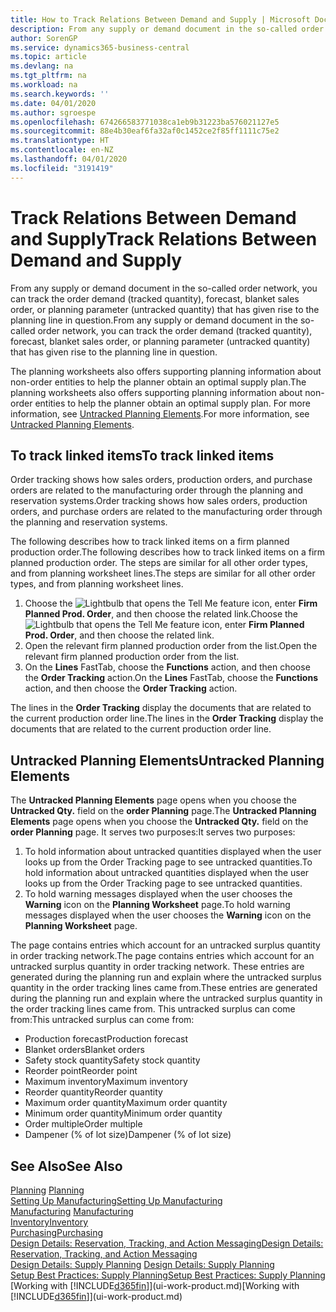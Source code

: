 ```yaml
---
title: How to Track Relations Between Demand and Supply | Microsoft Docs
description: From any supply or demand document in the so-called order network, you can track the order demand (tracked quantity), forecast, blanket sales order, or planning parameter (untracked quantity) that has given rise to the planning line in question.
author: SorenGP
ms.service: dynamics365-business-central
ms.topic: article
ms.devlang: na
ms.tgt_pltfrm: na
ms.workload: na
ms.search.keywords: ''
ms.date: 04/01/2020
ms.author: sgroespe
ms.openlocfilehash: 674266583771038ca1eb9b31223ba576021127e5
ms.sourcegitcommit: 88e4b30eaf6fa32af0c1452ce2f85ff1111c75e2
ms.translationtype: HT
ms.contentlocale: en-NZ
ms.lasthandoff: 04/01/2020
ms.locfileid: "3191419"
---
```

# <a name="track-relations-between-demand-and-supply"></a><span data-ttu-id="7d356-103">Track Relations Between Demand and Supply</span><span class="sxs-lookup"><span data-stu-id="7d356-103">Track Relations Between Demand and Supply</span></span>
<span data-ttu-id="7d356-104">From any supply or demand document in the so-called order network, you can track the order demand (tracked quantity), forecast, blanket sales order, or planning parameter (untracked quantity) that has given rise to the planning line in question.</span><span class="sxs-lookup"><span data-stu-id="7d356-104">From any supply or demand document in the so-called order network, you can track the order demand (tracked quantity), forecast, blanket sales order, or planning parameter (untracked quantity) that has given rise to the planning line in question.</span></span>

<span data-ttu-id="7d356-105">The planning worksheets also offers supporting planning information about non-order entities to help the planner obtain an optimal supply plan.</span><span class="sxs-lookup"><span data-stu-id="7d356-105">The planning worksheets also offers supporting planning information about non-order entities to help the planner obtain an optimal supply plan.</span></span> <span data-ttu-id="7d356-106">For more information, see [Untracked Planning Elements](production-how-track-demand-supply.md#untracked-planning-elements).</span><span class="sxs-lookup"><span data-stu-id="7d356-106">For more information, see [Untracked Planning Elements](production-how-track-demand-supply.md#untracked-planning-elements).</span></span>

## <a name="to-track-linked-items"></a><span data-ttu-id="7d356-107">To track linked items</span><span class="sxs-lookup"><span data-stu-id="7d356-107">To track linked items</span></span>
<span data-ttu-id="7d356-108">Order tracking shows how sales orders, production orders, and purchase orders are related to the manufacturing order through the planning and reservation systems.</span><span class="sxs-lookup"><span data-stu-id="7d356-108">Order tracking shows how sales orders, production orders, and purchase orders are related to the manufacturing order through the planning and reservation systems.</span></span>

<span data-ttu-id="7d356-109">The following describes how to track linked items on a firm planned production order.</span><span class="sxs-lookup"><span data-stu-id="7d356-109">The following describes how to track linked items on a firm planned production order.</span></span> <span data-ttu-id="7d356-110">The steps are similar for all other order types, and from planning worksheet lines.</span><span class="sxs-lookup"><span data-stu-id="7d356-110">The steps are similar for all other order types, and from planning worksheet lines.</span></span>

1. <span data-ttu-id="7d356-111">Choose the ![Lightbulb that opens the Tell Me feature](media/ui-search/search_small.png "Tell me what you want to do") icon, enter **Firm Planned Prod. Order**, and then choose the related link.</span><span class="sxs-lookup"><span data-stu-id="7d356-111">Choose the ![Lightbulb that opens the Tell Me feature](media/ui-search/search_small.png "Tell me what you want to do") icon, enter **Firm Planned Prod. Order**, and then choose the related link.</span></span>
2. <span data-ttu-id="7d356-112">Open the relevant firm planned production order from the list.</span><span class="sxs-lookup"><span data-stu-id="7d356-112">Open the relevant firm planned production order from the list.</span></span>
3. <span data-ttu-id="7d356-113">On the **Lines** FastTab, choose the **Functions** action, and then choose the **Order Tracking** action.</span><span class="sxs-lookup"><span data-stu-id="7d356-113">On the **Lines** FastTab, choose the **Functions** action, and then choose the **Order Tracking** action.</span></span>

<span data-ttu-id="7d356-114">The lines in the **Order Tracking** display the documents that are related to the current production order line.</span><span class="sxs-lookup"><span data-stu-id="7d356-114">The lines in the **Order Tracking** display the documents that are related to the current production order line.</span></span>

## <a name="untracked-planning-elements"></a><span data-ttu-id="7d356-115">Untracked Planning Elements</span><span class="sxs-lookup"><span data-stu-id="7d356-115">Untracked Planning Elements</span></span>
<span data-ttu-id="7d356-116">The **Untracked Planning Elements** page opens when you choose the **Untracked Qty.** field on the **order Planning** page.</span><span class="sxs-lookup"><span data-stu-id="7d356-116">The **Untracked Planning Elements** page opens when you choose the **Untracked Qty.** field on the **order Planning** page.</span></span> <span data-ttu-id="7d356-117">It serves two purposes:</span><span class="sxs-lookup"><span data-stu-id="7d356-117">It serves two purposes:</span></span>

1. <span data-ttu-id="7d356-118">To hold information about untracked quantities displayed when the user looks up from the Order Tracking page to see untracked quantities.</span><span class="sxs-lookup"><span data-stu-id="7d356-118">To hold information about untracked quantities displayed when the user looks up from the Order Tracking page to see untracked quantities.</span></span>
2. <span data-ttu-id="7d356-119">To hold warning messages displayed when the user chooses the **Warning** icon on the **Planning Worksheet** page.</span><span class="sxs-lookup"><span data-stu-id="7d356-119">To hold warning messages displayed when the user chooses the **Warning** icon on the **Planning Worksheet** page.</span></span>

<span data-ttu-id="7d356-120">The page contains entries which account for an untracked surplus quantity in order tracking network.</span><span class="sxs-lookup"><span data-stu-id="7d356-120">The page contains entries which account for an untracked surplus quantity in order tracking network.</span></span> <span data-ttu-id="7d356-121">These entries are generated during the planning run and explain where the untracked surplus quantity in the order tracking lines came from.</span><span class="sxs-lookup"><span data-stu-id="7d356-121">These entries are generated during the planning run and explain where the untracked surplus quantity in the order tracking lines came from.</span></span> <span data-ttu-id="7d356-122">This untracked surplus can come from:</span><span class="sxs-lookup"><span data-stu-id="7d356-122">This untracked surplus can come from:</span></span>

- <span data-ttu-id="7d356-123">Production forecast</span><span class="sxs-lookup"><span data-stu-id="7d356-123">Production forecast</span></span>
- <span data-ttu-id="7d356-124">Blanket orders</span><span class="sxs-lookup"><span data-stu-id="7d356-124">Blanket orders</span></span>
- <span data-ttu-id="7d356-125">Safety stock quantity</span><span class="sxs-lookup"><span data-stu-id="7d356-125">Safety stock quantity</span></span>
- <span data-ttu-id="7d356-126">Reorder point</span><span class="sxs-lookup"><span data-stu-id="7d356-126">Reorder point</span></span>
- <span data-ttu-id="7d356-127">Maximum inventory</span><span class="sxs-lookup"><span data-stu-id="7d356-127">Maximum inventory</span></span>
- <span data-ttu-id="7d356-128">Reorder quantity</span><span class="sxs-lookup"><span data-stu-id="7d356-128">Reorder quantity</span></span>
- <span data-ttu-id="7d356-129">Maximum order quantity</span><span class="sxs-lookup"><span data-stu-id="7d356-129">Maximum order quantity</span></span>
- <span data-ttu-id="7d356-130">Minimum order quantity</span><span class="sxs-lookup"><span data-stu-id="7d356-130">Minimum order quantity</span></span>
- <span data-ttu-id="7d356-131">Order multiple</span><span class="sxs-lookup"><span data-stu-id="7d356-131">Order multiple</span></span>
- <span data-ttu-id="7d356-132">Dampener (% of lot size)</span><span class="sxs-lookup"><span data-stu-id="7d356-132">Dampener (% of lot size)</span></span>

## <a name="see-also"></a><span data-ttu-id="7d356-133">See Also</span><span class="sxs-lookup"><span data-stu-id="7d356-133">See Also</span></span>  
<span data-ttu-id="7d356-134">[Planning](production-planning.md) </span><span class="sxs-lookup"><span data-stu-id="7d356-134">[Planning](production-planning.md) </span></span>  
[<span data-ttu-id="7d356-135">Setting Up Manufacturing</span><span class="sxs-lookup"><span data-stu-id="7d356-135">Setting Up Manufacturing</span></span>](production-configure-production-processes.md)  
<span data-ttu-id="7d356-136">[Manufacturing](production-manage-manufacturing.md)  </span><span class="sxs-lookup"><span data-stu-id="7d356-136">[Manufacturing](production-manage-manufacturing.md)  </span></span>  
[<span data-ttu-id="7d356-137">Inventory</span><span class="sxs-lookup"><span data-stu-id="7d356-137">Inventory</span></span>](inventory-manage-inventory.md)  
[<span data-ttu-id="7d356-138">Purchasing</span><span class="sxs-lookup"><span data-stu-id="7d356-138">Purchasing</span></span>](purchasing-manage-purchasing.md)  
[<span data-ttu-id="7d356-139">Design Details: Reservation, Tracking, and Action Messaging</span><span class="sxs-lookup"><span data-stu-id="7d356-139">Design Details: Reservation, Tracking, and Action Messaging</span></span>](design-details-reservation-order-tracking-and-action-messaging.md)  
<span data-ttu-id="7d356-140">[Design Details: Supply Planning](design-details-supply-planning.md) </span><span class="sxs-lookup"><span data-stu-id="7d356-140">[Design Details: Supply Planning](design-details-supply-planning.md) </span></span>  
[<span data-ttu-id="7d356-141">Setup Best Practices: Supply Planning</span><span class="sxs-lookup"><span data-stu-id="7d356-141">Setup Best Practices: Supply Planning</span></span>](setup-best-practices-supply-planning.md)  
<span data-ttu-id="7d356-142">[Working with [!INCLUDE[d365fin](includes/d365fin_md.md)]](ui-work-product.md)</span><span class="sxs-lookup"><span data-stu-id="7d356-142">[Working with [!INCLUDE[d365fin](includes/d365fin_md.md)]](ui-work-product.md)</span></span>
